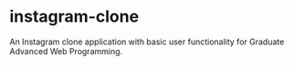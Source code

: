 # instagram-clone
An Instagram clone application with basic user functionality for Graduate Advanced Web Programming.
